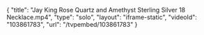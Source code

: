 {
    "title": "Jay King Rose Quartz and Amethyst Sterling Silver 18 Necklace.mp4",
    "type": "solo",
    "layout": "iframe-static",
    "videoId": "103861783",
    "url": "\/tvpembed\/103861783"
}